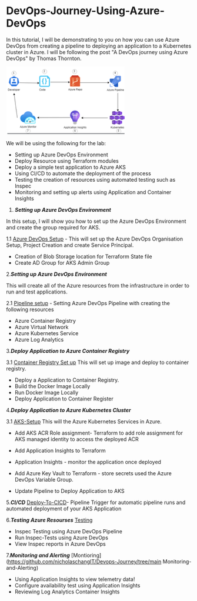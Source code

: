 # DevOps-Journey-Using-Azure-DevOps

In this tutorial, I will be demonstrating to you on how you can use Azure DevOps from creating a pipeline to deploying an application to a Kubernetes cluster in Azure. I will be following the post "A DevOps journey using Azure DevOps" by Thomas Thornton.  

<!--more-->

![Logo](/Images/logo.png)

We will be using the following for the lab:

- Setting up Azure DevOps Environment
- Deploy Resource using Terraform modules
- Deploy a simple test application to Azure AKS
- Using CI/CD to automate the deployment of the process
- Testing the creation of resources using automated testing such as Inspec
- Monitoring and setting up alerts using  Application and Container Insights

1. ***Setting up Azure DevOps Environment***

In this setup, I will show you how to set up the Azure DevOps Environment and create the group required for AKS.

1.1 [Azure DevOps Setup](https://github.com/nicholaschangIT/Devops-Journey/blob/main/Azure-Devops-Enviornment-Setup/Environment-Azure-DevOps-Setup.md) - This will set up the Azure DevOps Organisation Setup, Project Creation and create Service Principal.

- Creation of Blob Storage location for Terraform State file
- Create AD Group for AKS Admin Group

2.***Setting up Azure DevOps Environment***

This will create all of the Azure resources from the infrastructure in order to run and test applications.

2.1 [Pipeline setup](https://github.com/nicholaschangIT/Devops-Journey/blob/main/AzureDevOpsPipeline/Readme.md) - Setting Azure DevOps Pipeline with creating the following resources

- Azure Container Registry
- Azure Virtual Network
- Azure Kubernetes Service
- Azure Log Analytics

3.***Deploy Application to Azure Container Registry***

3.1 [Container Registry Set up](https://github.com/nicholaschangIT/Devops-Journey/tree/main/Deploy-To-ACR) This will set up image and deploy to container registry. 

- Deploy a Application to Container Registry.
- Build the Docker Image Locally
- Run Docker Image Locally
- Deploy Application to Container Register

4.***Deploy Application to Azure Kubernetes Cluster***

3.1 [AKS-Setup](https://github.com/nicholaschangIT/Devops-Journey/tree/main/Deploy-To-AKS) This will the Azure Kubernetes Services in Azure. 

- Add AKS ACR Role assignment- Terraform to add role assignment for AKS managed identity to access the deployed ACR

- Add Application Insights to Terraform

- Application Insights -  monitor the application once deployed

- Add Azure Key Vault to Terraform - store secrets used the Azure DevOps Variable Group.

- Update Pipeline to Deploy Application to AKS

5.***CI/CD*** [Deploy-To-CICD](https://github.com/nicholaschangIT/Devops-Journey/tree/main/Deploy-To-CICD)- Pipeline Trigger for automatic pipeline runs and automated deployment of your AKS Application

6.***Testing Azure Resourses*** [Testing](https://github.com/nicholaschangIT/Devops-Journey/tree/main/Testing-Resourses)

- Inspec Testing using Azure DevOps Pipeline
- Run Inspec-Tests using Azure DevOps
- View Inspec reports in Azure DevOps

7.***Monitoring and Alerting*** [Montioring](https://github.com/nicholaschangIT/Devops-Journey/tree/main Monitoring-and-Alerting)

- Using Application Insights to view telemetry data!
- Configure availability test using Application Insights
- Reviewing Log Analytics Container Insights
